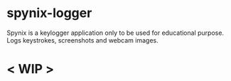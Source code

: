# spynix-logger
Spynix is a keylogger application only to be used for educational purpose. Logs keystrokes, screenshots and webcam images.

# < WIP >

